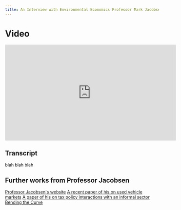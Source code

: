 ```yaml
---
title: An Interview with Environmental Economics Professor Mark Jacobsen
---
```


# Video
<iframe width="560" height="315" src="https://www.youtube.com/embed/lUnfGULYUuw?si=qm2iGehebXZFvAxR" title="YouTube video player" frameborder="0" allow="accelerometer; autoplay; clipboard-write; encrypted-media; gyroscope; picture-in-picture; web-share" allowfullscreen></iframe>

## Transcript

blah blah blah

## Further works from Professor Jacobsen

[Professor Jacobsen's website](https://econweb.ucsd.edu/~m3jacobs/)
[A recent paper of his on used vehicle markets](https://cfpub.epa.gov/si/si_public_record_Report.cfm?dirEntryId=352754&Lab=OTAQ)
[A paper of his on tax policy interactions with an informal sector](https://econweb.ucsd.edu/~m3jacobs/policy_informal_sector.pdf)
[Bending the Curve](https://escholarship.org/uc/item/6kr8p5rq)